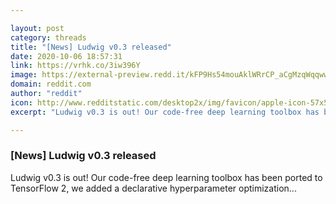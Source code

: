 ```yaml
---

layout: post
category: threads
title: "[News] Ludwig v0.3 released"
date: 2020-10-06 18:57:31
link: https://vrhk.co/3iw396Y
image: https://external-preview.redd.it/kFP9Hs54mouAklWRrCP_aCgMzqWqqww8gj3t2MpxIxc.jpg?width=512&height=268.062827225&auto=webp&crop=512:268.062827225,smart&s=0f5f58ab68eee6bdd1e2ff871d20cb2731e27924
domain: reddit.com
author: "reddit"
icon: http://www.redditstatic.com/desktop2x/img/favicon/apple-icon-57x57.png
excerpt: "Ludwig v0.3 is out! Our code-free deep learning toolbox has been ported to TensorFlow 2, we added a declarative hyperparameter optimization..."

---
```


### [News] Ludwig v0.3 released

Ludwig v0.3 is out! Our code-free deep learning toolbox has been ported to TensorFlow 2, we added a declarative hyperparameter optimization...